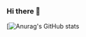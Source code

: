 ### Hi there 👋
[![Anurag's GitHub stats](https://github-readme-stats.vercel.app/api?username=linkyouhj&hide_title=true&show_icons=true&include_all_commits=true&disable_animations=true&theme=vue)
<!--
**linkyouhj/linkyouhj** is a ✨ _special_ ✨ repository because its `README.md` (this file) appears on your GitHub profile.

Here are some ideas to get you started:

- 🔭 I’m currently working on ...
- 🌱 I’m currently learning ...
- 👯 I’m looking to collaborate on ...
- 🤔 I’m looking for help with ...
- 💬 Ask me about ...
- 📫 How to reach me: ...
- 😄 Pronouns: ...
- ⚡ Fun fact: ...
-->
